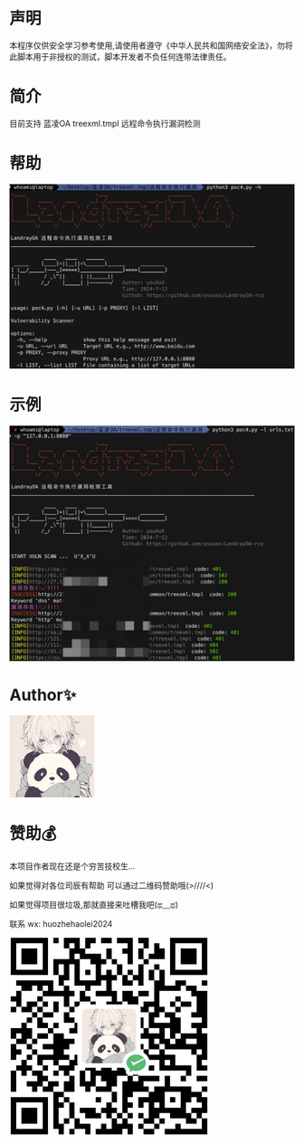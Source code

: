 # 声明
  本程序仅供安全学习参考使用,请使用者遵守《中华人民共和国网络安全法》，勿将此脚本用于非授权的测试，脚本开发者不负任何连带法律责任。

# 简介
  目前支持 蓝凌OA treexml.tmpl 远程命令执行漏洞检测

# 帮助
![help.png](help.png)

# 示例
![p.png](p.png)

# Author✨
<img src="pic2.jpg" width="150px;">

# 赞助💰
本项目作者现在还是个穷苦技校生...

如果觉得对各位司辰有帮助 可以通过二维码赞助哦(>////<)

如果觉得项目很垃圾,那就直接来吐槽我吧(ಥ﹏ಥ)

联系 wx: huozhehaolei2024

<img src=zanzhu.jpg>
